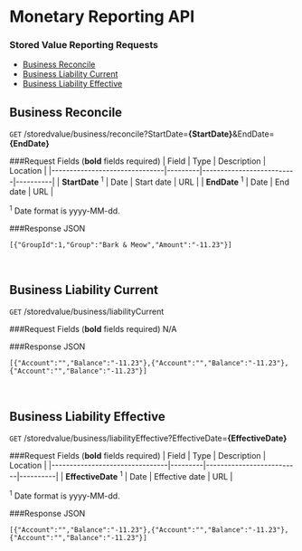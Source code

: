 
# Monetary Reporting API

### Stored Value Reporting Requests
* [Business Reconcile](#business-reconcile)
* [Business Liability Current](#business-liability-current)
* [Business Liability Effective](#business-liability-effective)

## Business Reconcile

`GET` /storedvalue/business/reconcile?StartDate=**{StartDate}**&EndDate=**{EndDate}**

###Request Fields (**bold** fields required)
| Field                         | Type    | Description              | Location |
|-------------------------------|---------|--------------------------|----------|
| **StartDate** <sup>1</sup>    | Date    | Start date               | URL      |
| **EndDate** <sup>1</sup>      | Date    | End date                 | URL      |

<sup>1</sup> Date format is yyyy-MM-dd.<br />

###Response JSON
```
[{"GroupId":1,"Group":"Bark & Meow","Amount":"-11.23"}]
```
<br />

## Business Liability Current

`GET` /storedvalue/business/liabilityCurrent

###Request Fields (**bold** fields required)
N/A

###Response JSON
```
[{"Account":"","Balance":"-11.23"},{"Account":"","Balance":"-11.23"},{"Account":"","Balance":"-11.23"}]
```
<br />

## Business Liability Effective

`GET` /storedvalue/business/liabilityEffective?EffectiveDate=**{EffectiveDate}**

###Request Fields (**bold** fields required)
| Field                          | Type    | Description              | Location |
|--------------------------------|---------|--------------------------|----------|
| **EffectiveDate** <sup>1</sup> | Date    | Effective date           | URL      |

<sup>1</sup> Date format is yyyy-MM-dd.<br />

###Response JSON
```
[{"Account":"","Balance":"-11.23"},{"Account":"","Balance":"-11.23"},{"Account":"","Balance":"-11.23"}]
```
<br />
